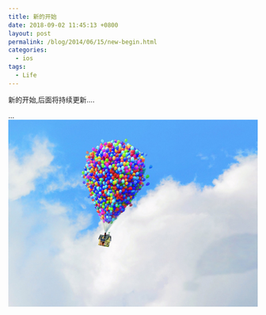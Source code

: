 ```yaml
---
title: 新的开始
date: 2018-09-02 11:45:13 +0800
layout: post
permalink: /blog/2014/06/15/new-begin.html
categories:
  - ios
tags:
  - Life
---
```

新的开始,后面将持续更新....





...
![IMG_0001 2](/images/blog-new-begin.png)